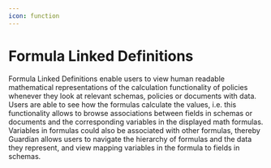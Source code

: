 ```yaml
---
icon: function
---
```


# Formula Linked Definitions

Formula Linked Definitions enable users to view human readable mathematical representations of the calculation functionality of policies whenever they look at relevant schemas, policies or documents with data. Users are able to see how the formulas calculate the values, i.e. this functionality allows to browse associations between fields in schemas or documents and the corresponding variables in the displayed math formulas. Variables in formulas could also be associated with other formulas, thereby Guardian allows users to navigate the hierarchy of formulas and the data they represent, and view mapping variables in the formula to fields in schemas.
